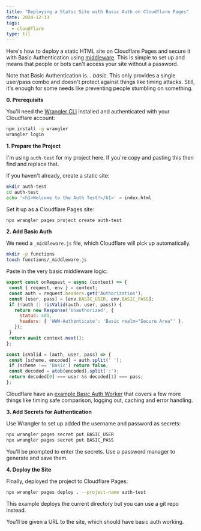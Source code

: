 ```yaml
---
title: "Deploying a Static Site with Basic Auth on Cloudflare Pages"
date: 2024-12-13
tags:
  - cloudflare
type: til
---
```

Here's how to deploy a static HTML site on Cloudflare Pages and secure it with Basic Authentication using [middleware](https://developers.cloudflare.com/pages/functions/middleware/).
This is simple to set up and means that people or bots can't access your site without a password.

Note that Basic Authentication is... _basic_. This only provides a single user/pass combo and doesn't protect against things like timing attacks.
Still, it's enough for some needs like preventing people stumbling on something.

**0\. Prerequisits**

You'll need the [Wrangler CLI](https://developers.cloudflare.com/workers/wrangler/install-and-update/) installed and authenticated with your Cloudflare account:

```bash
npm install -g wrangler
wrangler login
```

**1\. Prepare the Project**

I'm using `auth-test` for my project here. If you're copy and pasting this then find and replace that.

If you haven't already, create a static site:

```bash
mkdir auth-test
cd auth-test
echo '<h1>Welcome to the Auth Test!</h1>' > index.html
```

Set it up as a Cloudflare Pages site:

```bash
npx wrangler pages project create auth-test
```

**2\. Add Basic Auth**

We need a `_middleware.js` file, which Cloudflare will pick up automatically. 

```bash
mkdir -p functions
touch functions/_middleware.js
```

Paste in the very basic middleware logic:

```js
export const onRequest = async (context) => {
 const { request, env } = context;
 const auth = request.headers.get('Authorization');
 const [user, pass] = [env.BASIC_USER, env.BASIC_PASS];
 if (!auth || !isValid(auth, user, pass)) {
   return new Response('Unauthorized', {
     status: 401,
     headers: { 'WWW-Authenticate': 'Basic realm="Secure Area"' },
   });
 }
 return await context.next();
};

const isValid = (auth, user, pass) => {
 const [scheme, encoded] = auth.split(' ');
 if (scheme !== 'Basic') return false;
 const decoded = atob(encoded).split(':');
 return decoded[0] === user && decoded[1] === pass;
};
```

Cloudflare have an [example Basic Auth Worker](https://developers.cloudflare.com/workers/examples/basic-auth/) that covers
a few more things like timing safe comparison, logging out, caching and error handling.

**3\. Add Secrets for Authentication**

Use Wrangler to set up  added the username and password as secrets:

```bash
npx wrangler pages secret put BASIC_USER
npx wrangler pages secret put BASIC_PASS
```

You'll be prompted to enter the secrets. Use a password manager to generate and save them.

**4\. Deploy the Site**

Finally, deployed the project to Cloudflare Pages:

```bash
npx wrangler pages deploy . --project-name auth-test
```

This example deploys the current directory but you can use a git repo instead.

You'll be given a URL to the site, which should have basic auth working.
